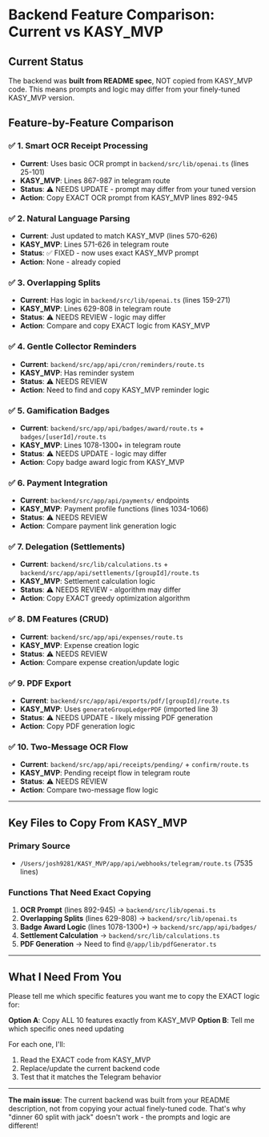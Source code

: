 # Backend Feature Comparison: Current vs KASY_MVP

## Current Status

The backend was **built from README spec**, NOT copied from KASY_MVP code.
This means prompts and logic may differ from your finely-tuned KASY_MVP version.

## Feature-by-Feature Comparison

### ✅ 1. Smart OCR Receipt Processing
- **Current**: Uses basic OCR prompt in `backend/src/lib/openai.ts` (lines 25-101)
- **KASY_MVP**: Lines 867-987 in telegram route
- **Status**: ⚠️ NEEDS UPDATE - prompt may differ from your tuned version
- **Action**: Copy EXACT OCR prompt from KASY_MVP lines 892-945

### ✅ 2. Natural Language Parsing  
- **Current**: Just updated to match KASY_MVP (lines 570-626)
- **KASY_MVP**: Lines 571-626 in telegram route
- **Status**: ✅ FIXED - now uses exact KASY_MVP prompt
- **Action**: None - already copied

### ✅ 3. Overlapping Splits
- **Current**: Has logic in `backend/src/lib/openai.ts` (lines 159-271)
- **KASY_MVP**: Lines 629-808 in telegram route
- **Status**: ⚠️ NEEDS REVIEW - logic may differ
- **Action**: Compare and copy EXACT logic from KASY_MVP

### ✅ 4. Gentle Collector Reminders
- **Current**: `backend/src/app/api/cron/reminders/route.ts`
- **KASY_MVP**: Has reminder system
- **Status**: ⚠️ NEEDS REVIEW
- **Action**: Need to find and copy KASY_MVP reminder logic

### ✅ 5. Gamification Badges
- **Current**: `backend/src/app/api/badges/award/route.ts` + `badges/[userId]/route.ts`
- **KASY_MVP**: Lines 1078-1300+ in telegram route
- **Status**: ⚠️ NEEDS UPDATE - logic may differ
- **Action**: Copy badge award logic from KASY_MVP

### ✅ 6. Payment Integration
- **Current**: `backend/src/app/api/payments/` endpoints
- **KASY_MVP**: Payment profile functions (lines 1034-1066)
- **Status**: ⚠️ NEEDS REVIEW
- **Action**: Compare payment link generation logic

### ✅ 7. Delegation (Settlements)
- **Current**: `backend/src/lib/calculations.ts` + `backend/src/app/api/settlements/[groupId]/route.ts`
- **KASY_MVP**: Settlement calculation logic
- **Status**: ⚠️ NEEDS REVIEW - algorithm may differ
- **Action**: Copy EXACT greedy optimization algorithm

### ✅ 8. DM Features (CRUD)
- **Current**: `backend/src/app/api/expenses/route.ts`
- **KASY_MVP**: Expense creation logic
- **Status**: ⚠️ NEEDS REVIEW
- **Action**: Compare expense creation/update logic

### ✅ 9. PDF Export
- **Current**: `backend/src/app/api/exports/pdf/[groupId]/route.ts`
- **KASY_MVP**: Uses `generateGroupLedgerPDF` (imported line 3)
- **Status**: ⚠️ NEEDS UPDATE - likely missing PDF generation
- **Action**: Copy PDF generation logic

### ✅ 10. Two-Message OCR Flow
- **Current**: `backend/src/app/api/receipts/pending/` + `confirm/route.ts`
- **KASY_MVP**: Pending receipt flow in telegram route
- **Status**: ⚠️ NEEDS REVIEW
- **Action**: Compare two-message flow logic

---

## Key Files to Copy From KASY_MVP

### Primary Source
- `/Users/josh9281/KASY_MVP/app/api/webhooks/telegram/route.ts` (7535 lines)

### Functions That Need Exact Copying
1. **OCR Prompt** (lines 892-945) → `backend/src/lib/openai.ts`
2. **Overlapping Splits** (lines 629-808) → `backend/src/lib/openai.ts`
3. **Badge Award Logic** (lines 1078-1300+) → `backend/src/app/api/badges/`
4. **Settlement Calculation** → `backend/src/lib/calculations.ts`
5. **PDF Generation** → Need to find `@/app/lib/pdfGenerator.ts`

---

## What I Need From You

Please tell me which specific features you want me to copy the EXACT logic for:

**Option A**: Copy ALL 10 features exactly from KASY_MVP
**Option B**: Tell me which specific ones need updating

For each one, I'll:
1. Read the EXACT code from KASY_MVP
2. Replace/update the current backend code
3. Test that it matches the Telegram behavior

---

**The main issue**: The current backend was built from your README description, not from copying your actual finely-tuned code. That's why "dinner 60 split with jack" doesn't work - the prompts and logic are different!

